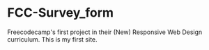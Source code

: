 # FCC-Survey_form
Freecodecamp's first project in their (New) Responsive Web Design curriculum.
This is my first site.